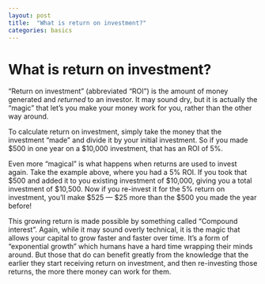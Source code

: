 ```yaml
---
layout: post
title:  "What is return on investment?"
categories: basics
---
```


# What is return on investment?

“Return on investment” (abbreviated “ROI”) is the amount of money generated and *returned* to an investor. It may sound dry, but it is actually the “magic” that let’s you make your money work for you, rather than the other way around.

To calculate return on investment, simply take the money that the investment “made” and divide it by your initial investment. So if you made $500 in one year on a $10,000 investment, that has an ROI of 5%.

Even more “magical” is what happens when returns are used to invest again. Take the example above, where you had a 5% ROI. If you took that $500 and added it to you existing investment of $10,000, giving you a total investment of $10,500. Now if you re-invest it for the 5% return on investment, you’ll make $525 — $25 more than the $500 you made the year before!

This growing return is made possible by something called “Compound interest”. Again, while it may sound overly technical, it is the magic that allows your capital to grow faster and faster over time. It’s a form of “exponential growth” which humans have a hard time wrapping their minds around. But those that do can benefit greatly from the knowledge that the earlier they start receiving return on investment, and then re-investing those returns, the more there money can work for them.
